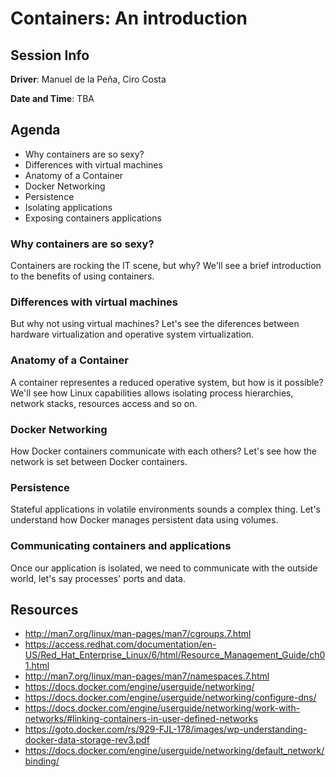 # Containers: An introduction

## Session Info

**Driver**: Manuel de la Peña, Ciro Costa

**Date and Time**: TBA

## Agenda
* Why containers are so sexy?
* Differences with virtual machines
* Anatomy of a Container
* Docker Networking
* Persistence
* Isolating applications
* Exposing containers applications

### Why containers are so sexy?
Containers are rocking the IT scene, but why? We'll see a brief introduction to the benefits of using containers.

### Differences with virtual machines
But why not using virtual machines? Let's see the diferences between hardware virtualization and operative system virtualization.

### Anatomy of a Container
A container representes a reduced operative system, but how is it possible? We'll see how Linux capabilities allows isolating process hierarchies, network stacks, resources access and so on.

### Docker Networking
How Docker containers communicate with each others? Let's see how the network is set between Docker containers.

### Persistence
Stateful applications in volatile environments sounds a complex thing. Let's understand how Docker manages persistent data using volumes.

### Communicating containers and applications
Once our application is isolated, we need to communicate with the outside world, let's say processes' ports and data.
 
## Resources
* http://man7.org/linux/man-pages/man7/cgroups.7.html
* https://access.redhat.com/documentation/en-US/Red_Hat_Enterprise_Linux/6/html/Resource_Management_Guide/ch01.html
* http://man7.org/linux/man-pages/man7/namespaces.7.html
* https://docs.docker.com/engine/userguide/networking/
* https://docs.docker.com/engine/userguide/networking/configure-dns/
* https://docs.docker.com/engine/userguide/networking/work-with-networks/#linking-containers-in-user-defined-networks
* https://goto.docker.com/rs/929-FJL-178/images/wp-understanding-docker-data-storage-rev3.pdf
* https://docs.docker.com/engine/userguide/networking/default_network/binding/